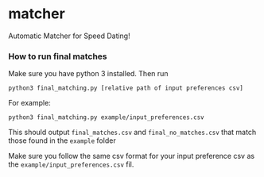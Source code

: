 # matcher
Automatic Matcher for Speed Dating!

### How to run final matches

Make sure you have python 3 installed. Then run

`python3 final_matching.py [relative path of input preferences csv]`

For example:

`python3 final_matching.py example/input_preferences.csv`

This should output `final_matches.csv` and `final_no_matches.csv` that match those found in the `example` folder

Make sure you follow the same csv format for your input preference csv as the `example/input_preferences.csv` fil.


